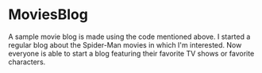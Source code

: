 # MoviesBlog

A sample movie blog is made using the code mentioned above.
I started a regular blog about the Spider-Man movies in which I'm interested.
Now everyone is able to start a blog featuring their favorite TV shows or favorite characters.


